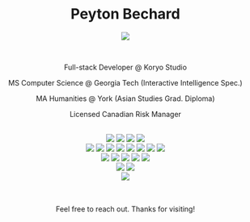 <h1 align="center">Peyton Bechard</h1>

<p align="center">
  <a href="https://www.linkedin.com/in/peyton-bechard/"><img src="https://img.shields.io/badge/linkedin-%230077B5.svg?&style=for-the-badge&logo=linkedin&logoColor=white"/></a>
</p>

<br>

<div align="center">

  Full-stack Developer @ Koryo Studio
  
  MS Computer Science @ Georgia Tech (Interactive Intelligence Spec.)
  
  MA Humanities @ York (Asian Studies Grad. Diploma)
  
  Licensed Canadian Risk Manager
</div>

<br>

<div align="center">
  <img src="https://img.shields.io/badge/JavaScript-F7DF1E?logo=javascript&logoColor=000">
  <img src="https://img.shields.io/badge/TypeScript-3178C6?logo=typescript&logoColor=fff">
  <img src="https://img.shields.io/badge/Python-3776AB?logo=python&logoColor=fff">   
  <img src="https://img.shields.io/badge/Java-%23ED8B00.svg?logo=openjdk&logoColor=white">
</div>

<div align="center">
  <img src="https://img.shields.io/badge/React-%2320232a.svg?logo=react&logoColor=%2361DAFB">
  <img src="https://img.shields.io/badge/React_Native-%2320232a.svg?logo=react&logoColor=%2361DAFB">
  <img src="https://img.shields.io/badge/Redux-764ABC?logo=redux&logoColor=fff">
  <img src="https://img.shields.io/badge/Sass-C69?logo=sass&logoColor=fff">
  <img src="https://img.shields.io/badge/Three.js-000?logo=threedotjs&logoColor=fff">
  <img src="https://img.shields.io/badge/Express.js-%23404d59.svg?logo=express&logoColor=%2361DAFB">
  <img src="https://img.shields.io/badge/Jest-C21325?logo=jest&logoColor=fff">
  <img src="https://img.shields.io/badge/Node.js-6DA55F?logo=node.js&logoColor=white">
</div>
  
<div align="center">
  <img src="https://img.shields.io/badge/MongoDB-%234ea94b.svg?logo=mongodb&logoColor=white">
  <img src="https://img.shields.io/badge/Postgres-%23316192.svg?logo=postgresql&logoColor=white">
  <img src="https://img.shields.io/badge/MySQL-4479A1?logo=mysql&logoColor=fff">
  <img src="https://img.shields.io/badge/Firebase-039BE5?logo=Firebase&logoColor=white">
  <img src="https://img.shields.io/badge/Supabase-3FCF8E?logo=supabase&logoColor=fff">
</div>

<div align="center">
  <img src="https://img.shields.io/badge/Blender-%23F5792A.svg?logo=blender&logoColor=white">
  <img src="https://img.shields.io/badge/Unity-%23000000.svg?logo=unity&logoColor=white">
</div>

<div align="center">
  <img src="https://img.shields.io/badge/LeetCode-000000?logo=LeetCode&logoColor=#d16c06">
</div>


<br>
<br>

<p align="center">Feel free to reach out. Thanks for visiting!</p>
